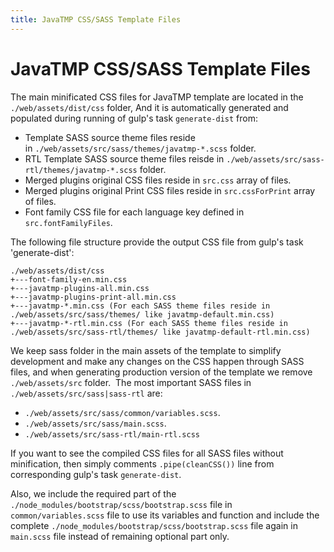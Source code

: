 ```yaml
---
title: JavaTMP CSS/SASS Template Files
---
```

# JavaTMP CSS/SASS Template Files
The main minificated CSS files for JavaTMP template are located in the `./web/assets/dist/css` folder,
And it is automatically generated and populated during running of gulp's task `generate-dist` from:
- Template SASS source theme files reside in `./web/assets/src/sass/themes/javatmp-*.scss` folder.
- RTL Template SASS source theme files reisde in `./web/assets/src/sass-rtl/themes/javatmp-*.scss` folder.
- Merged plugins original CSS files reside in `src.css` array of files.
- Merged plugins original Print CSS files reside in `src.cssForPrint` array of files.
- Font family CSS file for each language key defined in `src.fontFamilyFiles`.

The following file structure provide the output CSS file from gulp's task 'generate-dist':
```
./web/assets/dist/css
+---font-family-en.min.css
+---javatmp-plugins-all.min.css
+---javatmp-plugins-print-all.min.css
+---javatmp-*.min.css (For each SASS theme files reside in ./web/assets/src/sass/themes/ like javatmp-default.min.css)
+---javatmp-*-rtl.min.css (For each SASS theme files reside in ./web/assets/src/sass-rtl/themes/ like javatmp-default-rtl.min.css)
```

We keep sass folder in the main assets of the template to simplify development and make any changes on the CSS happen
through SASS files, and when generating production version of the template we remove `./web/assets/src` folder. 
The most important SASS files in `./web/assets/src/sass|sass-rtl` are:
- `./web/assets/src/sass/common/variables.scss`.
- `./web/assets/src/sass/main.scss`.
- `./web/assets/src/sass-rtl/main-rtl.scss`

If you want to see the compiled CSS files for all SASS files without minification,
then simply comments `.pipe(cleanCSS())` line from corresponding gulp's task `generate-dist`.

Also, we include the required part of the `./node_modules/bootstrap/scss/bootstrap.scss` file
in `common/variables.scss` file to use its variables and function
and include the complete `./node_modules/bootstrap/scss/bootstrap.scss` file again in `main.scss` file
instead of remaining optional part only.